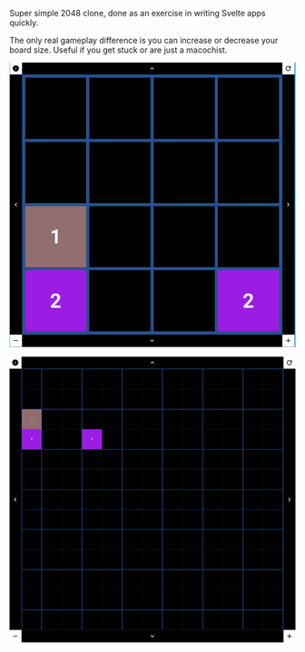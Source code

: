 Super simple 2048 clone, done as an exercise in writing Svelte apps quickly.

The only real gameplay difference is you can increase or decrease your board size. Useful if you get stuck or are just a macochist.

![Basic example](/images/screenshot.png)

![With a bigger board](/images/big.png)
